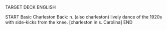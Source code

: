 TARGET DECK
ENGLISH

START
Basic
Charleston
Back: n. (also charleston) lively dance of the 1920s with side-kicks from the knee. [charleston in s. Carolina]
END
